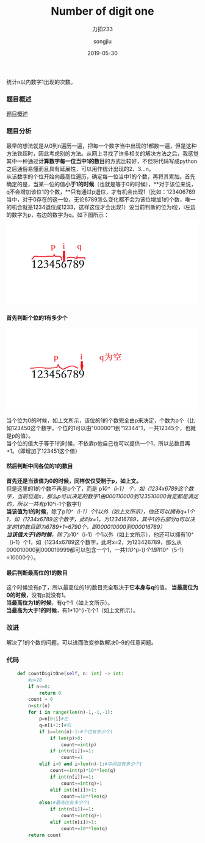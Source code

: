 ﻿---
layout:     post
title:      Number of digit one 
subtitle:   力扣233
date:       2019-05-30
author:     songjiu
header-img: img/post-bg-2015.jpg
catalog: true
tags:
    - 算法
---

统计n以内数字1出现的次数。
### 题目概述
[题目概述](https://leetcode-cn.com/problems/number-of-digit-one/)
### 题目分析
最早的想法就是从0到n遍历一遍，把每一个数字当中出现的1都数一遍，但是这种方法铁超时，因此考虑别的方法。从网上寻找了许多相关的解决方法之后，我感觉其中一种通过**计算数字每一位当中1的数目**的方式比较好，不但将代码写成python之后通俗易懂而且具有延展性，可以用作统计出现的2、3...n。  
从该数字的个位开始向最高位遍历，确定每一位当中1的个数，再将其累加。首先确定的是，当某一位的值**小于1的时候**（也就是等于0的时候），**对于该位来说，q不会增加该位1的个数，**只有通过p退位，才有机会出现1（比如：123406789当中，对于0存在的这一位，无论6789怎么变化都不会为该位增加1的个数，唯一的机会就是1234退位成1233，这样这位才会出现1）设当前判断的位为i位，i左边的数字为p，右边的数字为q。如下图所示：  
![](/img/nodo1.png)
#### 首先判断个位的1有多少个
![](/img/nodo2.png)
当个位为0的时候，如上文所示，该位的1的个数完全由p来决定，个数为p个（比如123450这个数字，个位的1可以由“00000”1到“12344”1，一共12345个，也就是p的值）。  
当个位的值大于等于1的时候，不依靠p他自己也可以提供一个1，所以总数目再+1。（即增加了123451这个值）    
#### 然后判断中间各位的1的数目  
**首先还是当该值为0的时候，同样仅仅受制于p，如上文。**  
但是这里的1的个数不再是p个了，而是 p*10^（i-1） 个，如（1234x6789这个数字，当前位是x，那么p可以决定的数字1由000110000到123510000肯定都是满足的，所以一共有p*10^i-1个数字1）  
**当该值为1的时候**，除了p*10^（i-1）个1以外（如上文所示），他还可以拥有q+1个1，如（1234x6789这个数字，此时x=1，为123416789，其中1的右部分q可以决定的1的数目即为6789+1=6790个，即000010000到000016789）  
**当该值大于1的时候**，除了p*10^（i-1）个1以外（如上文所示），他还可以拥有10^（i-1）个1，如（1234x6789这个数字，此时x=2，为123426789，那么从000010000到000019999都可以包含一个1，一共1*10^(i-1)个1即1*10^（5-1）=10000个）。  
#### 最后判断最高位的1的数目
这个时候没有p了，所以最高位的1的数目完全取决于**它本身与q**的值。
**当最高位为0的时候**，没有p就没有1。  
**当最高位为1的时候**，有q个1（如上文所示）。  
**当最高为大于1的时候**，有1*10^(i-1)个1（如上文所示）。  
### 改进
解决了1的个数的问题，可以进而改变参数解决0-9的任意问题。
### 代码
```python
    def countDigitOne(self, n: int) -> int:
        #n=10
        if n<=0:
            return 0
        count = 0
        n=str(n)
        for i in range(len(n)-1,-1,-1):
            p=n[0:i]#左
            q=n[i+1:]#右
            if i==len(n)-1:#个位有多少个1
                if len(p)>0:
                    count+=int(p)
                if int(n[i])>=1:
                    count+=1
            elif i>0 and i<len(n)-1:#中间位有多少个1
                count+=int(p)*10**len(q)
                if int(n[i])==1:
                    count+=int(q)+1
                elif int(n[i])>1:
                    count+=10**len(q)
            else:#最高位有多少个1
                if int(n[i])==1:
                    count+=int(q)+1
                elif int(n[i])>1:
                    count+=10**len(q)
        return count
                
```